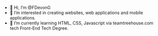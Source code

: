 - 👋 Hi, I’m @FDevonG
- 👀 I’m interested in creating websites, web applications and mobile applications. 
- 🌱 I’m currently learning HTML, CSS, Javascript via teamtreehouse.com tech Front-End Tech Degree.

<!---
FDevonG/FDevonG is a ✨ special ✨ repository because its `README.md` (this file) appears on your GitHub profile.
You can click the Preview link to take a look at your changes.
--->
